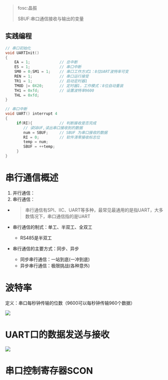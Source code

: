 > fosc:晶振
>
> SBUF:串口通信接收与输出的变量



## 实践编程

```c
// 串口初始化
void UARTInit()
{
	EA = 1;				// 总中断
    ES = 1;				// 串口中断
    SM0 = 0;SM1 = 1;	// 串口工作方式1：8位UART波特率可变
    REN = 1; 			// 串口运行接受
    TR1 = 1;			// 启动定时器1
    TMOD |= 0X20;		// 定时器1，工作模式：8位自动重装
    TH1 = 0xfd;			// 设置波特率9600
    THL = 0xfd;
}

// 串口中断
void UART() interrupt 4
{
     if(RI){			// 判断接收是否完成
        // 读SBUF,读出串口接收到的数据
		num = SBUF;		// SBUF 为串口接收的数据
        RI = 0; 		// 软件清零接收标志位
        temp = num;
        SBUF = ++temp;
     }
}
```



# 串行通信概述

1. 并行通信：
2. 串行通信：

- > 串行通信有SPI、IIC、UART等多种，最常见最通用的是指UART，大多数情况下，串口通信指的是UART

- 串行通信的制式：单工、半双工、全双工
  - RS485是半双工
- 串行通信的主要方式：同步、异步
  - 同步串行通信：一站到底(一冲到底)
  - 异步串行通信：极限挑战(各种意外)



# 波特率

定义：串口每秒钟传输的位数（9600可以每秒钟传输960个数据）

![](https://gitee.com/constsheng/imgcurl/raw/master/img/20210510224531.png)



# UART口的数据发送与接收

![](https://gitee.com/constsheng/imgcurl/raw/master/img/20210510224751.png)



# 串口控制寄存器SCON

